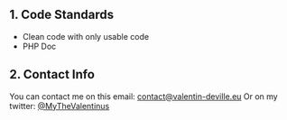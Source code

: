 ## 1. Code Standards
- Clean code with only usable code
- PHP Doc

## 2. Contact Info
You can contact me on this email: contact@valentin-deville.eu
Or on my twitter: [@MyTheValentinus](https://twitter.com/MyTheValentinus)
